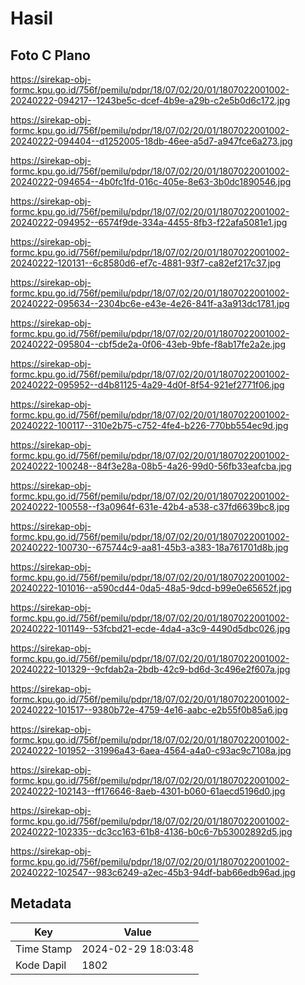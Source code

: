 # Hasil

## Foto C Plano

https://sirekap-obj-formc.kpu.go.id/756f/pemilu/pdpr/18/07/02/20/01/1807022001002-20240222-094217--1243be5c-dcef-4b9e-a29b-c2e5b0d6c172.jpg

https://sirekap-obj-formc.kpu.go.id/756f/pemilu/pdpr/18/07/02/20/01/1807022001002-20240222-094404--d1252005-18db-46ee-a5d7-a947fce6a273.jpg

https://sirekap-obj-formc.kpu.go.id/756f/pemilu/pdpr/18/07/02/20/01/1807022001002-20240222-094654--4b0fc1fd-016c-405e-8e63-3b0dc1890546.jpg

https://sirekap-obj-formc.kpu.go.id/756f/pemilu/pdpr/18/07/02/20/01/1807022001002-20240222-094952--6574f9de-334a-4455-8fb3-f22afa5081e1.jpg

https://sirekap-obj-formc.kpu.go.id/756f/pemilu/pdpr/18/07/02/20/01/1807022001002-20240222-120131--6c8580d6-ef7c-4881-93f7-ca82ef217c37.jpg

https://sirekap-obj-formc.kpu.go.id/756f/pemilu/pdpr/18/07/02/20/01/1807022001002-20240222-095634--2304bc6e-e43e-4e26-841f-a3a913dc1781.jpg

https://sirekap-obj-formc.kpu.go.id/756f/pemilu/pdpr/18/07/02/20/01/1807022001002-20240222-095804--cbf5de2a-0f06-43eb-9bfe-f8ab17fe2a2e.jpg

https://sirekap-obj-formc.kpu.go.id/756f/pemilu/pdpr/18/07/02/20/01/1807022001002-20240222-095952--d4b81125-4a29-4d0f-8f54-921ef2771f06.jpg

https://sirekap-obj-formc.kpu.go.id/756f/pemilu/pdpr/18/07/02/20/01/1807022001002-20240222-100117--310e2b75-c752-4fe4-b226-770bb554ec9d.jpg

https://sirekap-obj-formc.kpu.go.id/756f/pemilu/pdpr/18/07/02/20/01/1807022001002-20240222-100248--84f3e28a-08b5-4a26-99d0-56fb33eafcba.jpg

https://sirekap-obj-formc.kpu.go.id/756f/pemilu/pdpr/18/07/02/20/01/1807022001002-20240222-100558--f3a0964f-631e-42b4-a538-c37fd6639bc8.jpg

https://sirekap-obj-formc.kpu.go.id/756f/pemilu/pdpr/18/07/02/20/01/1807022001002-20240222-100730--675744c9-aa81-45b3-a383-18a761701d8b.jpg

https://sirekap-obj-formc.kpu.go.id/756f/pemilu/pdpr/18/07/02/20/01/1807022001002-20240222-101016--a590cd44-0da5-48a5-9dcd-b99e0e65652f.jpg

https://sirekap-obj-formc.kpu.go.id/756f/pemilu/pdpr/18/07/02/20/01/1807022001002-20240222-101149--53fcbd21-ecde-4da4-a3c9-4490d5dbc026.jpg

https://sirekap-obj-formc.kpu.go.id/756f/pemilu/pdpr/18/07/02/20/01/1807022001002-20240222-101329--9cfdab2a-2bdb-42c9-bd6d-3c496e2f607a.jpg

https://sirekap-obj-formc.kpu.go.id/756f/pemilu/pdpr/18/07/02/20/01/1807022001002-20240222-101517--9380b72e-4759-4e16-aabc-e2b55f0b85a6.jpg

https://sirekap-obj-formc.kpu.go.id/756f/pemilu/pdpr/18/07/02/20/01/1807022001002-20240222-101952--31996a43-6aea-4564-a4a0-c93ac9c7108a.jpg

https://sirekap-obj-formc.kpu.go.id/756f/pemilu/pdpr/18/07/02/20/01/1807022001002-20240222-102143--ff176646-8aeb-4301-b060-61aecd5196d0.jpg

https://sirekap-obj-formc.kpu.go.id/756f/pemilu/pdpr/18/07/02/20/01/1807022001002-20240222-102335--dc3cc163-61b8-4136-b0c6-7b53002892d5.jpg

https://sirekap-obj-formc.kpu.go.id/756f/pemilu/pdpr/18/07/02/20/01/1807022001002-20240222-102547--983c6249-a2ec-45b3-94df-bab66edb96ad.jpg


## Metadata

| Key        | Value               |
| ---------- | ------------------- |
| Time Stamp | 2024-02-29 18:03:48 |
| Kode Dapil | 1802                |



